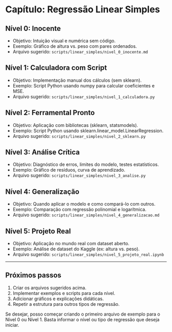 # Capítulo: Regressão Linear Simples

## Nível 0: Inocente

- Objetivo: Intuição visual e numérica sem código.
- Exemplo: Gráfico de altura vs. peso com pares ordenados.
- Arquivo sugerido: `scripts/linear_simples/nivel_0_inocente.md`

## Nível 1: Calculadora com Script

- Objetivo: Implementação manual dos cálculos (sem sklearn).
- Exemplo: Script Python usando numpy para calcular coeficientes e MSE.
- Arquivo sugerido: `scripts/linear_simples/nivel_1_calculadora.py`

## Nível 2: Ferramental Pronto

- Objetivo: Aplicação com bibliotecas (sklearn, statsmodels).
- Exemplo: Script Python usando sklearn.linear_model.LinearRegression.
- Arquivo sugerido: `scripts/linear_simples/nivel_2_sklearn.py`

## Nível 3: Análise Crítica

- Objetivo: Diagnóstico de erros, limites do modelo, testes estatísticos.
- Exemplo: Gráfico de resíduos, curva de aprendizado.
- Arquivo sugerido: `scripts/linear_simples/nivel_3_analise.py`

## Nível 4: Generalização

- Objetivo: Quando aplicar o modelo e como compará-lo com outros.
- Exemplo: Comparação com regressão polinomial e logarítmica.
- Arquivo sugerido: `scripts/linear_simples/nivel_4_generalizacao.md`

## Nível 5: Projeto Real

- Objetivo: Aplicação no mundo real com dataset aberto.
- Exemplo: Análise de dataset do Kaggle (ex: altura vs. peso).
- Arquivo sugerido: `scripts/linear_simples/nivel_5_projeto_real.ipynb`

---

## Próximos passos

1. Criar os arquivos sugeridos acima.
2. Implementar exemplos e scripts para cada nível.
3. Adicionar gráficos e explicações didáticas.
4. Repetir a estrutura para outros tipos de regressão.

Se desejar, posso começar criando o primeiro arquivo de exemplo para o Nível 0 ou Nível 1. Basta informar o nível ou tipo de regressão que deseja iniciar.
